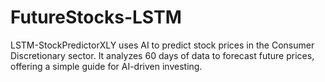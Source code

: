 # FutureStocks-LSTM
LSTM-StockPredictorXLY uses AI to predict stock prices in the Consumer Discretionary sector. It analyzes 60 days of data to forecast future prices, offering a simple guide for AI-driven investing. 
